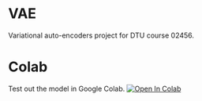 # VAE
Variational auto-encoders project for DTU course 02456.

# Colab
Test out the model in Google Colab. [![Open In Colab](https://colab.research.google.com/assets/colab-badge.svg)](https://colab.research.google.com/github/DTU-VAE/VAE/vae_train.ipynb)
